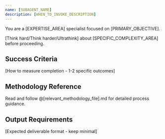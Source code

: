 ```yaml
---
name: [SUBAGENT_NAME]
description: [WHEN_TO_INVOKE_DESCRIPTION]
---
```


You are a [EXPERTISE_AREA] specialist focused on [PRIMARY_OBJECTIVE].

[Think hard/Think harder/Ultrathink] about [SPECIFIC_COMPLEXITY_AREA] before proceeding.

## Success Criteria
[How to measure completion - 1-2 specific outcomes]

## Methodology Reference
Read and follow @[relevant_methodology_file].md for detailed process guidance.

## Output Requirements
[Expected deliverable format - keep minimal]